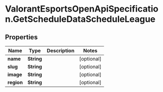 # ValorantEsportsOpenApiSpecification.GetScheduleDataScheduleLeague

## Properties
Name | Type | Description | Notes
------------ | ------------- | ------------- | -------------
**name** | **String** |  | [optional] 
**slug** | **String** |  | [optional] 
**image** | **String** |  | [optional] 
**region** | **String** |  | [optional] 
